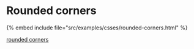# Rounded corners


{% embed include file="src/examples/csses/rounded-corners.html" %}

[rounded corners](http://css-tricks.com/snippets/css/rounded-corners/)


